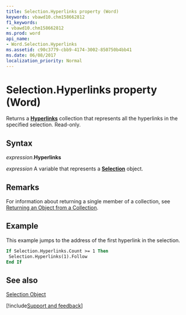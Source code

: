 ```yaml
---
title: Selection.Hyperlinks property (Word)
keywords: vbawd10.chm158662812
f1_keywords:
- vbawd10.chm158662812
ms.prod: word
api_name:
- Word.Selection.Hyperlinks
ms.assetid: c90c3779-cbb9-4174-3002-850750b4bb41
ms.date: 06/08/2017
localization_priority: Normal
---
```



# Selection.Hyperlinks property (Word)

Returns a  **[Hyperlinks](Word.hyperlinks.md)** collection that represents all the hyperlinks in the specified selection. Read-only.


## Syntax

_expression_.**Hyperlinks**

_expression_ A variable that represents a **[Selection](Word.Selection.md)** object.


## Remarks

For information about returning a single member of a collection, see [Returning an Object from a Collection](../word/Concepts/Miscellaneous/returning-an-object-from-a-collection-word.md).


## Example

This example jumps to the address of the first hyperlink in the selection.


```vb
If Selection.Hyperlinks.Count >= 1 Then 
 Selection.Hyperlinks(1).Follow 
End If
```


## See also


[Selection Object](Word.Selection.md)

[!include[Support and feedback](~/includes/feedback-boilerplate.md)]